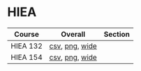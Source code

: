 # HIEA

| Course | Overall | Section |
| ------ | ------- | ------- |
| HIEA 132 | [csv](https://github.com/UCSD-Historical-Enrollment-Data/2024Spring/blob/main/overall/HIEA%20132.csv), [png](https://raw.githubusercontent.com/UCSD-Historical-Enrollment-Data/2024Spring/main/plot_overall/HIEA%20132.png), [wide](https://raw.githubusercontent.com/UCSD-Historical-Enrollment-Data/2024Spring/main/plot_overall_wide/HIEA%20132.png) |  |
| HIEA 154 | [csv](https://github.com/UCSD-Historical-Enrollment-Data/2024Spring/blob/main/overall/HIEA%20154.csv), [png](https://raw.githubusercontent.com/UCSD-Historical-Enrollment-Data/2024Spring/main/plot_overall/HIEA%20154.png), [wide](https://raw.githubusercontent.com/UCSD-Historical-Enrollment-Data/2024Spring/main/plot_overall_wide/HIEA%20154.png) |  |
